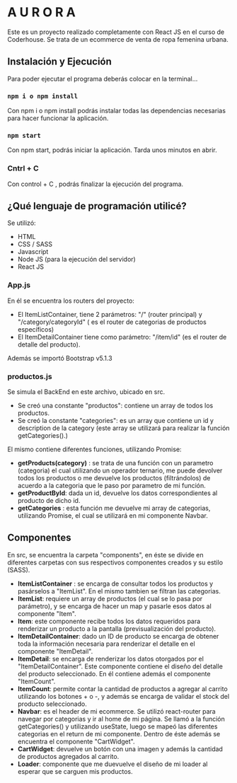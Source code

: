 # A U R O R A

Este es un proyecto realizado completamente con React JS en el curso de Coderhouse.
Se trata de un ecommerce de venta de ropa femenina urbana. 

## Instalación y Ejecución

Para poder ejecutar el programa deberás colocar en la terminal...

### `npm i o npm install`

Con npm i o npm install podrás instalar todas las dependencias  necesarias para hacer funcionar la aplicación.

### `npm start`

Con npm start, podrás iniciar la aplicación. Tarda unos minutos en abrir.

### Cntrl + C

Con control + C , podrás finalizar la ejecución del programa.


## ¿Qué lenguaje de programación utilicé?

Se utilizó: 

- HTML
- CSS / SASS
- Javascript
- Node JS (para la ejecución del servidor)
- React JS 

### App.js

En él se encuentra los routers del proyecto:
- El ItemListContainer, tiene 2 parámetros: "/" (router principal) y "/category/categoryId" ( es el router de categorias de productos específicos)
- El ItemDetailContainer tiene como parámetro: "/item/id" (es el router de detalle del producto).

Además se importó Bootstrap v5.1.3

### productos.js

Se simula el BackEnd en este archivo, ubicado en src.

- Se creó una constante "productos": contiene un array de todos los productos.
- Se creó la constante "categories": es un array que contiene un id y description de la category (este array se utilizará para realizar la función getCategories().)


El mismo contiene diferentes funciones, utilizando Promise:
- **getProducts(category)** : se trata de una función con un parametro (categoria) el cual utilizando un operador ternario, me puede devolver todos los productos o me devuelve los productos (filtrándolos) de acuerdo a la categoria que le paso por parametro de mi función.
- **getProductById**: dada un id, devuelve los datos correspondientes al producto de dicho id.
- **getCategories** : esta función me devuelve mi array de categorias, utilizando Promise, el cual se utilizará en mi componente Navbar.


## Componentes

En src, se encuentra la carpeta "components", en éste se divide en diferentes carpetas con sus respectivos componentes creados y su estilo (SASS).

- **ItemListContainer** : se encarga de consultar todos los productos y pasárselos a "ItemList". En el mismo tambien se filtran las categorias.
- **ItemList**: requiere un array de productos (el cual se lo pasa por parámetro), y se encarga de hacer un map y pasarle esos datos al componente "Item".
- **Item**: este componente recibe todos los datos requeridos para renderizar un producto a la pantalla (previsualización del producto).
- **ItemDetailContainer**: dado un ID de producto se encarga de obtener toda la información necesaria para renderizar el detalle en el componente "ItemDetail".
- **ItemDetail**: se encarga de renderizar los datos otorgados por el "ItemDetailContainer". Este componente contiene el diseño del detalle del producto seleccionado. En él contiene además el componente "ItemCount".
- **ItemCount**: permite contar la cantidad de productos a agregar al carrito utilizando los botones + o -,  y además se encarga de validar el stock del producto seleccionado.
- **Navbar**: es el header de mi ecommerce. Se utilizó react-router para navegar por categorias y ir al home de mi página. Se llamó a la función getCategories() y utilizando useState, luego se mapeó las diferentes categorias en el return de mi componente. Dentro de éste además se encuentra el componente "CartWidget".  
- **CartWidget**: devuelve un botón con una imagen y además la cantidad de productos agregados al carrito.
- **Loader**: componente que me duevuelve el diseño de mi loader al esperar que se carguen mis productos.




